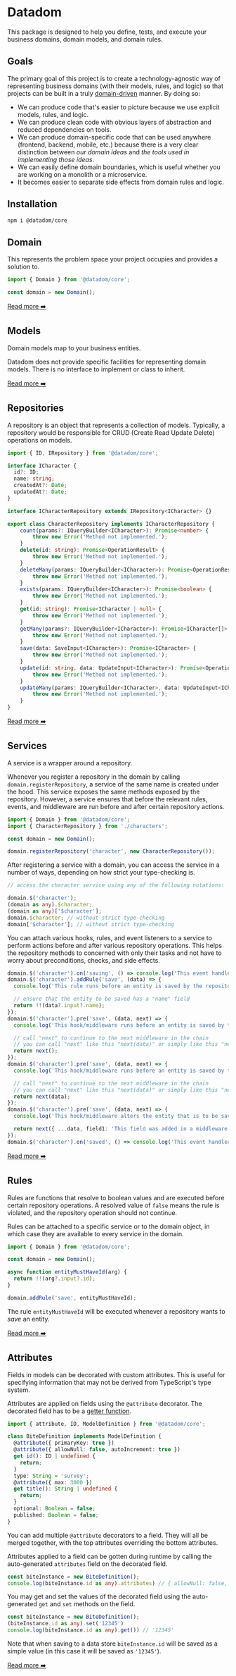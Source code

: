 # Datadom

This package is designed to help you define, tests, and execute your business domains, domain models, and domain rules.

## Goals

The primary goal of this project is to create a technology-agnostic way of representing business domains (with their models, rules, and logic) so that projects can be built in a truly [domain-driven](https://en.wikipedia.org/wiki/Domain-driven_design) manner. By doing so:

- We can produce code that's easier to picture because we use explicit models, rules, and logic.
- We can produce clean code with obvious layers of abstraction and reduced dependencies on tools.
- We can produce domain-specific code that can be used anywhere (frontend, backend, mobile, etc.) because there is a very clear distinction between _our domain ideas_ and _the tools used in implementing those ideas_.
- We can easily define domain boundaries, which is useful whether you are working on a monolith or a microservice.
- It becomes easier to separate side effects from domain rules and logic.

## Installation

```bash
npm i @datadom/core
```

## Domain

This represents the problem space your project occupies and provides a solution to.

```ts
import { Domain } from '@datadom/core';

const domain = new Domain();
```

[Read more ➡️](https://github.com/Chieze-Franklin/datadom/wiki/Domain)

## Models

Domain models map to your business entities.

Datadom does not provide specific facilities for representing domain models.
There is no interface to implement or class to inherit.

[Read more ➡️](https://github.com/Chieze-Franklin/datadom/wiki/Models)

## Repositories

A repository is an object that represents a collection of models. Typically, a repository
would be responsible for CRUD (Create Read Update Delete) operations on models.

```ts
import { ID, IRepository } from '@datadom/core';

interface ICharacter {
  id?: ID;
  name: string;
  createdAt?: Date;
  updatedAt?: Date;
}

interface ICharacterRepository extends IRepository<ICharacter> {}

export class CharacterRepository implements ICharacterRepository {
    count(params?: IQueryBuilder<ICharacter>): Promise<number> {
        throw new Error('Method not implemented.');
    }
    delete(id: string): Promise<OperationResult> {
        throw new Error('Method not implemented.');
    }
    deleteMany(params: IQueryBuilder<ICharacter>): Promise<OperationResult> {
        throw new Error('Method not implemented.');
    }
    exists(params: IQueryBuilder<ICharacter>): Promise<boolean> {
        throw new Error('Method not implemented.');
    }
    get(id: string): Promise<ICharacter | null> {
        throw new Error('Method not implemented.');
    }
    getMany(params?: IQueryBuilder<ICharacter>): Promise<ICharacter[]> {
        throw new Error('Method not implemented.');
    }
    save(data: SaveInput<ICharacter>): Promise<ICharacter> {
        throw new Error('Method not implemented.');
    }
    update(id: string, data: UpdateInput<ICharacter>): Promise<OperationResult> {
        throw new Error('Method not implemented.');
    }
    updateMany(params: IQueryBuilder<ICharacter>, data: UpdateInput<ICharacter>): Promise<OperationResult> {
        throw new Error('Method not implemented.');
    }
}
```

[Read more ➡️](https://github.com/Chieze-Franklin/datadom/wiki/Repository)

## Services

A service is a wrapper around a repository.

Whenever you register a repository in the domain by calling `domain.registerRepository`,
a service of the same name is created under the hood. This service exposes the same methods exposed by the repository.
However, a service ensures that before the relevant rules, events, and middleware are run before and
after certain repository actions.

```ts
import { Domain } from '@datadom/core';
import { CharacterRepository } from './characters';

const domain = new Domain();

domain.registerRepository('character', new CharacterRepository());
```

After registering a service with a domain, you can access the service in a number of ways,
depending on how strict your type-checking is.

```ts
// access the character service using any of the following notations:

domain.$('character');
(domain as any).$character;
(domain as any)['$character'];
domain.$character; // without strict type-checking
domain['$character']; // without strict type-checking
```

You can attach various hooks, rules, and event listeners to a service to perform actions before and after
various repository operations. This helps the repository methods to concerned with only their tasks and not
have to worry about preconditions, checks, and side effects.

```ts
domain.$('character').on('saving', () => console.log('This event handler runs before an entity is saved by the repository'));
domain.$('character').addRule('save', (data) => {
  console.log('This rule runs before an entity is saved by the repository');

  // ensure that the entity to be saved has a "name" field
  return !!(data?.input?.name);
});
domain.$('character').pre('save', (data, next) => {
  console.log('This hook/middleware runs before an entity is saved by the repository');

  // call "next" to continue to the next middleware in the chain
  // you can call "next" like this "next(data)" or simply like this "next()"
  return next();
});
domain.$('character').pre('save', (data, next) => {
  console.log('This hook/middleware runs before an entity is saved by the repository');

  // call "next" to continue to the next middleware in the chain
  // you can call "next" like this "next(data)" or simply like this "next()"
  return next(data);
});
domain.$('character').pre('save', (data, next) => {
  console.log('This hook/middleware alters the entity that is to be saved by the repository');

  return next({ ...data, field1: 'This field was added in a middleware' });
});
domain.$('character').on('saved', () => console.log('This event handler runs after an entity is saved by the repository'));
```

[Read more ➡️](https://github.com/Chieze-Franklin/datadom/wiki/Service)

## Rules

Rules are functions that resolve to boolean values and are executed before certain repository operations.
A resolved value of `false` means the rule is violated, and the repository operation should not continue.

Rules can be attached to a specific service or to the domain object, in which case they are available to every service
in the domain.

```ts
import { Domain } from '@datadom/core';

const domain = new Domain();

async function entityMustHaveId(arg) {
  return !!(arg?.input?.id);
}

domain.addRule('save', entityMustHaveId);
```

The rule `entityMustHaveId` will be executed whenever a repository wants to _save_ an entity.

[Read more ➡️](https://github.com/Chieze-Franklin/datadom/wiki/Rules)

## Attributes

Fields in models can be decorated with custom attributes. This is useful for specifying information that may not be derived from TypeScript's type system.

Attributes are applied on fields using the `@attribute` decorator. The decorated field has to be a [getter function](https://www.typescriptlang.org/docs/handbook/2/classes.html#getters--setters).

```ts
import { attribute, ID, ModelDefinition } from '@datadom/core';

class BiteDefinition implements ModelDefinition {
  @attribute({ primaryKey: true })
  @attribute({ allowNull: false, autoIncrement: true })
  get id(): ID | undefined {
    return;
  }
  type: String = 'survey';
  @attribute({ max: 3000 })
  get title(): String | undefined {
    return;
  }
  optional: Boolean = false;
  published: Boolean = false;
}
```

You can add multiple `@attribute` decorators to a field. They will all be merged together, with the top attributes overriding the bottom attributes.

Attributes applied to a field can be gotten during runtime by calling the auto-generated `attributes` field on the decorated field.

```ts
const biteInstance = new BiteDefinition();
console.log(biteInstance.id as any).attributes) // { allowNull: false, autoIncrement: true, primaryKey: true }
```

You may get and set the values of the decorated field using the auto-generated `get` and `set` methods on the field.

```ts
const biteInstance = new BiteDefinition();
(biteInstance.id as any).set('12345')
console.log(biteInstance.id as any).get()) // '12345'
```

Note that when saving to a data store `biteInstance.id` will be saved as a simple value (in this case it will be saved as `'12345'`).

[Read more ➡️](https://github.com/Chieze-Franklin/datadom/wiki/Attributes)
